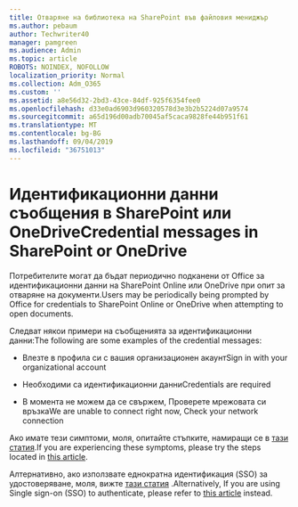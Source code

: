 ```yaml
---
title: Отваряне на библиотека на SharePoint във файловия мениджър
ms.author: pebaum
author: Techwriter40
manager: pamgreen
ms.audience: Admin
ms.topic: article
ROBOTS: NOINDEX, NOFOLLOW
localization_priority: Normal
ms.collection: Adm_O365
ms.custom: ''
ms.assetid: a8e56d32-2bd3-43ce-84df-925f6354fee0
ms.openlocfilehash: d33e0ad6903d960320578d3e3b2b5224d07a9574
ms.sourcegitcommit: a65d196d00adb70045af5caca9828fe44b951f61
ms.translationtype: MT
ms.contentlocale: bg-BG
ms.lasthandoff: 09/04/2019
ms.locfileid: "36751013"
---
```

# <a name="credential-messages-in-sharepoint-or-onedrive"></a><span data-ttu-id="46f5e-102">Идентификационни данни съобщения в SharePoint или OneDrive</span><span class="sxs-lookup"><span data-stu-id="46f5e-102">Credential messages in SharePoint or OneDrive</span></span>

<span data-ttu-id="46f5e-103">Потребителите могат да бъдат периодично подканени от Office за идентификационни данни на SharePoint Online или OneDrive при опит за отваряне на документи.</span><span class="sxs-lookup"><span data-stu-id="46f5e-103">Users may be periodically being prompted by Office for credentials to SharePoint Online or OneDrive when attempting to open documents.</span></span>

<span data-ttu-id="46f5e-104">Следват някои примери на съобщенията за идентификационни данни:</span><span class="sxs-lookup"><span data-stu-id="46f5e-104">The following are some examples of the credential messages:</span></span>

- <span data-ttu-id="46f5e-105">Влезте в профила си с вашия организационен акаунт</span><span class="sxs-lookup"><span data-stu-id="46f5e-105">Sign in with your organizational account</span></span>

- <span data-ttu-id="46f5e-106">Необходими са идентификационни данни</span><span class="sxs-lookup"><span data-stu-id="46f5e-106">Credentials are required</span></span>

- <span data-ttu-id="46f5e-107">В момента не можем да се свържем, Проверете мрежовата си връзка</span><span class="sxs-lookup"><span data-stu-id="46f5e-107">We are unable to connect right now, Check your network connection</span></span>

<span data-ttu-id="46f5e-108">Ако имате тези симптоми, моля, опитайте стъпките, намиращи се в [тази статия](https://support.microsoft.com/help/2913639/office-applications-periodically-prompt-for-credentials-to-sharepoint).</span><span class="sxs-lookup"><span data-stu-id="46f5e-108">If you are experiencing these symptoms, please try the steps located in [this article](https://support.microsoft.com/help/2913639/office-applications-periodically-prompt-for-credentials-to-sharepoint).</span></span>

<span data-ttu-id="46f5e-109">Алтернативно, ако използвате еднократна идентификация (SSO) за удостоверяване, моля, вижте [тази статия](https://support.microsoft.com/help/4025962/cant-sign-in-after-update-to-office-2016-build-16-0-7967-on-windows-10) .</span><span class="sxs-lookup"><span data-stu-id="46f5e-109">Alternatively, If you are using Single sign-on (SSO) to authenticate, please refer to [this article](https://support.microsoft.com/help/4025962/cant-sign-in-after-update-to-office-2016-build-16-0-7967-on-windows-10) instead.</span></span>

